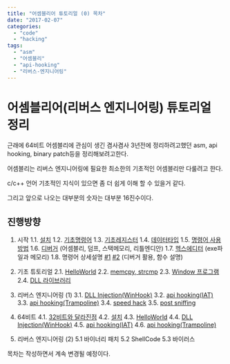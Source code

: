 ```yaml
---
title: "어셈블리어 튜토리얼 (0) 목차"
date: "2017-02-07"
categories: 
  - "code"
  - "hacking"
tags: 
  - "asm"
  - "어셈블리"
  - "api-hooking"
  - "리버스-엔지니어링"
---
```


# 어셈블리어(리버스 엔지니어링) 튜토리얼 정리

근래에 64비트 어셈블리에 관심이 생긴 겸사겸사 3년전에 정리하려고했던 asm, api hooking, binary patch등을 정리해보려고한다.

어셈블리는 리버스 엔지니어링에 필요한 최소한의 기초적인 어셈블리만 다룰려고 한다.

c/c++ 언어 기초적인 지식이 있으면 좀 더 쉽게 이해 할 수 있을거 같다.

그리고 앞으로 나오는 대부분의 숫자는 대부분 16진수이다.

## 진행방향

1. 시작 1.1. [설치](http://note.heyo.me/asm-tutorial-1-설치기초) 1.2. [기초명령어](http://note.heyo.me/asm-tutorial-1-설치기초) 1.3. [기초레지스터](http://note.heyo.me/asm-tutorial-1-설치기초) 1.4. [데이터타입](http://note.heyo.me/asm-tutorial-1-설치기초) 1.5. [명령어 사용방법](http://note.heyo.me/asm-tutorial-1-설치기초) 1.6. [디버거](http://note.heyo.me/asm-tutorial-2-명령어-예제) (어셈블리, 덤프, 스택메모리, 리틀엔디안) 1.7. [헥스에디터](http://note.heyo.me/asm-tutorial-2-명령어-예제) (exe파일과 메모리) 1.8. 명령어 상세설명 [#1](http://note.heyo.me/어셈블리-튜토리얼-3-명령어-상세설명) [#2](http://note.heyo.me/어셈블리어-튜토리얼-4-명령어-상세설명2) (디버거 활용, 함수 설명)
    
2. 기초 튜토리얼 2.1. [HelloWorld](http://note.heyo.me/어셈블리어-튜토리얼-5-helloworld) 2.2. [memcpy, strcmp](http://note.heyo.me/어셈블리어-튜토리얼-6-memcpy-strcmp) 2.3. [Window 프로그램](http://note.heyo.me/어셈블리어-튜토리얼-7-window-프로그램) 2.4. [DLL 라이브러리](http://note.heyo.me/어셈블리어-튜토리얼-8-dll-프로그램)
    
3. 리버스 엔지니어링 (1) 3.1. [DLL Injection(WinHook)](http://note.heyo.me/어셈블리어-튜토리얼-9-dll-injection-winhook) 3.2. [api hooking(IAT)](http://note.heyo.me/어셈블리어-튜토리얼-10-api-hooking-iat) 3.3. [api hooking(Trampoline)](http://note.heyo.me/어셈블리어-튜토리얼-11-ap…oking-trampoline) 3.4. [speed hack](http://note.heyo.me/어셈블리어-튜토리얼-12-speed-hack) 3.5. [post sniffing](http://note.heyo.me/어셈블리어-튜토리얼-13-post-sniffing)
    
4. 64비트 4.1. [32비트와 달라진점](http://note.heyo.me/어셈블리어-튜토리얼-14-64비트) 4.2. [설치](http://note.heyo.me/어셈블리어-튜토리얼-14-64비트) 4.3. [HelloWorld](http://note.heyo.me/어셈블리어-튜토리얼-14-64비트) 4.4. [DLL Injection(WinHook)](http://note.heyo.me/어셈블리-튜토리얼-15-64비트-dll-injection) 4.5. [api hooking(IAT)](http://note.heyo.me/어셈블리-튜토리얼-16-64비트-api-hooking-iat) 4.6. [api hooking(Trampoline)](http://note.heyo.me/어셈블리-튜토리얼-17-64비트-api-hooking-trampoline)
    
5. 리버스 엔지니어링 (2) 5.1 바이너리 패치 5.2 ShellCode 5.3 바이러스
    

목차는 작성하면서 계속 변경될 예정이다.
